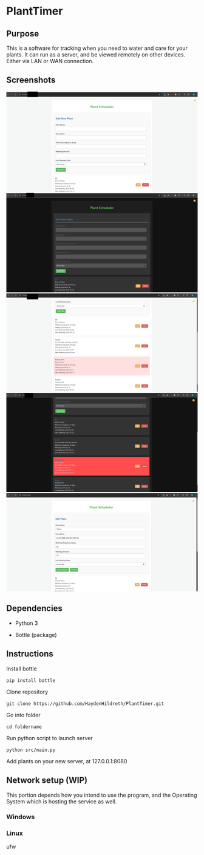 # PlantTimer

## Purpose
This is a software for tracking when you need to water and care for your plants. It can run as a server, and be viewed remotely on other devices. Either via LAN or WAN connection.

## Screenshots
![Screenshot](https://github.com/HaydenHildreth/PlantTimer/blob/main/assets/preview1.png)
![Screenshot](https://github.com/HaydenHildreth/PlantTimer/blob/main/assets/preview2.png)
![Screenshot](https://github.com/HaydenHildreth/PlantTimer/blob/main/assets/preview3.png)
![Screenshot](https://github.com/HaydenHildreth/PlantTimer/blob/main/assets/preview4.png)
![Screenshot](https://github.com/HaydenHildreth/PlantTimer/blob/main/assets/preview5.png)

## Dependencies
* Python 3

* Bottle (package)

## Instructions
Install bottle
```
pip install bottle
```

Clone repository
```
git clone https://github.com/HaydenHildreth/PlantTimer.git
```

Go into folder
```
cd foldername
```

Run python script to launch server
```
python src/main.py
```

Add plants on your new server, at 127.0.0.1:8080

## Network setup (WIP)
This portion depends how you intend to use the program, and the Operating System which is hosting the service as well.

### Windows

### Linux
ufw
